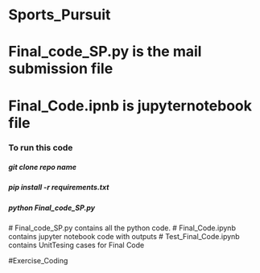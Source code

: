 # Sports_Pursuit

# Final_code_SP.py is the mail submission file 
# Final_Code.ipnb is jupyternotebook file 
### To run this code 
<h5> git clone repo name</h5>
<h5> pip install -r requirements.txt</h5>
<h5> python Final_code_SP.py</h5>
# Final_code_SP.py 
contains all the python code.
# Final_Code.ipynb 
contains jupyter notebook code with outputs
# Test_Final_Code.ipynb 
contains UnitTesing cases for Final Code

#Exercise_Coding
